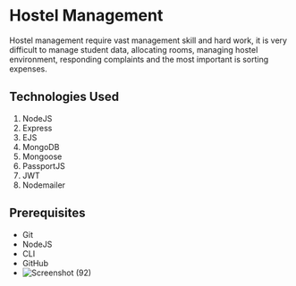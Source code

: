 # Hostel Management
Hostel management require vast management skill and hard work, it is very difficult to manage student data, allocating rooms, managing hostel environment, responding complaints and the most important is sorting expenses.


## Technologies Used
1.  NodeJS
2.  Express
3.  EJS
4.  MongoDB
5.  Mongoose
6.  PassportJS
7.  JWT
8.  Nodemailer


## Prerequisites
- Git
- NodeJS
- CLI
- GitHub
- ![Screenshot (92)](https://user-images.githubusercontent.com/69072494/163850965-9bd18387-6070-4912-b9d5-d56ceee93cd0.png)
